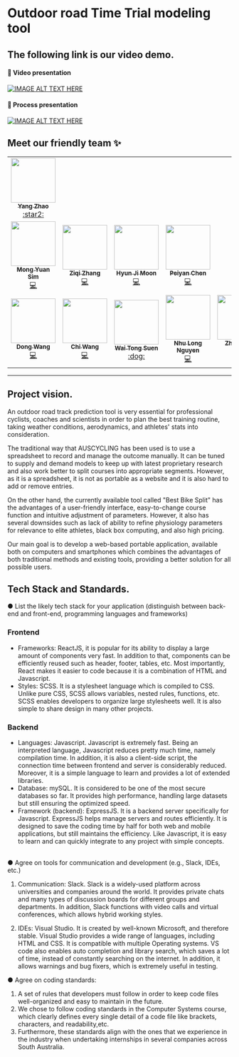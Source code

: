 # Outdoor road Time Trial modeling tool

## The following link is our video demo.

#### :rocket: Video presentation
[![IMAGE ALT TEXT HERE](http://img.youtube.com/vi/63Ak19Mb3ck/0.jpg)](https://www.youtube.com/watch?v=63Ak19Mb3ck)

#### :rocket: Process presentation
[![IMAGE ALT TEXT HERE](http://img.youtube.com/vi/Z9jNr-WOodQ/0.jpg)](https://www.youtube.com/watch?v=Z9jNr-WOodQ)

## Meet our friendly team ✨

<!-- ALL-CONTRIBUTORS-LIST:START - Do not remove or modify this section -->
<!-- prettier-ignore-start -->
<!-- markdownlint-disable -->


<table>
  <tr>
    <td align="center"><a href="https://github.cs.adelaide.edu.au/a1225127"><img src="https://avatars.github.cs.adelaide.edu.au/u/2853" width="100px;" alt=""/><br /><sub><b>Yang Zhao</b></sub></a><br /><a href="https://github.cs.adelaide.edu.au/a1225127" title="Tutor(PO)">:star2:</a></td>
  </tr>
  <tr>
    <td align="center"><a href="https://github.cs.adelaide.edu.au/a1808469"><img src="https://avatars.github.cs.adelaide.edu.au/u/2664" width="100px;" alt=""/><br /><sub><b>Mong Yuan Sim</b></sub></a><br /><a href="https://github.cs.adelaide.edu.au/a1808469" title="Frontend">💻</a></td>
     <td align="center"><a href="https://github.cs.adelaide.edu.au/a1810054"><img src="https://avatars.github.cs.adelaide.edu.au/u/3093" width="100px;" alt=""/><br /><sub><b>Ziqi Zhang</b></sub></a><br /><a href="https://github.cs.adelaide.edu.au/a1810054" title="Frontend">💻</a></td>
     <td align="center"><a href="https://github.cs.adelaide.edu.au/a1793295"><img src="https://avatars.github.cs.adelaide.edu.au/u/3108" width="100px;" alt=""/><br /><sub><b>Hyun Ji Moon</b></sub></a><br /><a href="https://github.cs.adelaide.edu.au/a1793295" title="Frontend">💻</a></td>
     <td align="center"><a href="https://github.com/yyywkhd/yyywkhd"><img src="https://avatars.github.cs.adelaide.edu.au/u/3040" width="100px;" alt=""/><br /><sub><b>Peiyan Chen</b></sub></a><br /><a href="https://github.com/yyywkhd/yyywkhd" title="Frontend">💻</a></td>
  </tr>
  <tr>
     <td align="center"><a href="https://github.cs.adelaide.edu.au/a1779748"><img src="https://avatars.github.cs.adelaide.edu.au/u/2678" width="100px;" alt=""/><br /><sub><b>Dong Wang</b></sub></a><br /><a href="https://github.cs.adelaide.edu.au/a1779748" title="Backend">💻</a></td>
     <td align="center"><a href="https://github.cs.adelaide.edu.au/a1810064"><img src="https://avatars.github.cs.adelaide.edu.au/u/3089" width="100px;" alt=""/><br /><sub><b>Chi Wang</b></sub></a><br /><a href="https://github.cs.adelaide.edu.au/a1810064" title="Backend">💻</a></td>
     <td align="center"><a href="https://github.cs.adelaide.edu.au/a1790760"><img src="https://avatars.github.cs.adelaide.edu.au/u/3109" width="100px;" alt=""/><br /><sub><b>Wai Tong Suen</b></sub></a><br /><a href="https://github.cs.adelaide.edu.au/a1790760" title="Backend">:dog:</a></td>
     <td align="center"><a href="https://github.cs.adelaide.edu.au/a1787526"><img src="https://avatars.github.cs.adelaide.edu.au/u/3095" width="100px;" alt=""/><br /><sub><b>Nhu Long Nguyen</b></sub></a><br /><a href="https://github.cs.adelaide.edu.au/a1787526" title="Backend">💻</a></td>
     <td align="center"><a href="https://github.cs.adelaide.edu.au/a1800430"><img src="https://avatars.github.cs.adelaide.edu.au/u/3099" width="100px;" alt=""/><br /><sub><b>Zhenhang Dong</b></sub></a><br /><a href="https://github.cs.adelaide.edu.au/a1800430" title="Backend">💻</a></td>
  </tr>
</table>

<!-- markdownlint-restore -->
<!-- prettier-ignore-end -->
<!-- ALL-CONTRIBUTORS-LIST:END -->


----
## Project vision.
An outdoor road track prediction tool is very essential for professional cyclists, coaches and scientists in order to plan the best training routine, taking weather conditions, aerodynamics, and athletes' stats into consideration.

The traditional way that AUSCYCLING has been used is to use a spreadsheet to record and manage the outcome manually. It can be tuned to supply and demand models to keep up with latest proprietary research and also work better to split courses into appropriate segments. However, as it is a spreadsheet, it is not as portable as a website and it is also hard to add or remove entries. 

On the other hand, the currently available tool called "Best Bike Split" has the advantages of a user-friendly interface, easy-to-change course function and intuitive adjustment of parameters. However, it also has several downsides such as lack of ability to refine physiology parameters for relevance to elite athletes, black box computing, and also high pricing.

Our main goal is to develop a web-based portable application, available both on computers and smartphones which combines the advantages of both traditional methods and existing tools, providing a better solution for all possible users. 

## Tech Stack and Standards.
●	List the likely tech stack for your application (distinguish between back-end and front-end, programming languages and frameworks)
### Frontend
-	Frameworks: ReactJS, it is popular for its ability to display a large amount of components very fast. In addition to that, components can be efficiently reused such as header, footer, tables, etc. Most importantly, React makes it easier to code because it is a combination of HTML and Javascript.
-	Styles: SCSS. It is a stylesheet language which is compiled to CSS. Unlike pure CSS, SCSS allows variables, nested rules, functions, etc. SCSS enables developers to organize large stylesheets well. It is also simple to share design in many other projects.
### Backend
-	Languages: Javascript. Javascript is extremely fast. Being an interpreted language, Javascript reduces pretty much time, namely compilation time. In addition, it is also a client-side script, the connection time between frontend and server is considerably reduced. Moreover, it is a simple language to learn and provides a lot of extended libraries.
-	Database: mySQL. It is considered to be one of the most secure databases so far. It provides high performance, handling large datasets but still ensuring the optimized speed. 
-	Framework (backend): ExpressJS. It is a backend server specifically for Javascript. ExpressJS helps manage servers and routes efficiently. It is designed to save the coding time by half for both web and mobile applications, but still maintains the efficiency. Like Javascript, it is easy to learn and can quickly integrate to any project with simple concepts.
</br>
●	Agree on tools for communication and development (e.g., Slack, IDEs, etc.)

  1.  Communication: Slack. Slack is a widely-used platform across universities and companies around the world. It provides private chats and many types of discussion boards for different groups and departments. In addition, Slack functions with video calls and virtual conferences, which allows hybrid working styles.
  
  2.	IDEs: Visual Studio. It is created by well-known Microsoft, and therefore stable. Visual Studio provides a wide range of languages, including HTML and CSS. It is compatible with multiple Operating systems. VS code also enables auto completion and library search, which saves a lot of time, instead of constantly searching on the internet. In addition, it allows warnings and bug fixers, which is extremely useful in testing.

●	Agree on coding standards: 
  1.  A set of rules that developers must follow in order to keep code files well-organized and easy to maintain in the future.
  2.  We chose to follow coding standards in the Computer Systems course, which clearly defines every single detail of a code file like brackets, characters, and readability,etc.
  3.  Furthermore, these standards align with the ones that we experience in the industry when undertaking internships in several companies across South Australia.



